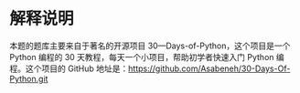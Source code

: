 # 解释说明

本题的题库主要来自于著名的开源项目 30—Days-of-Python，这个项目是一个 Python 编程的 30 天教程，每天一个小项目，帮助初学者快速入门 Python 编程。这个项目的 GitHub 地址是：<https://github.com/Asabeneh/30-Days-Of-Python.git>
